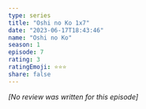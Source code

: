 ```yaml
---
type: series
title: "Oshi no Ko 1x7"
date: "2023-06-17T18:43:46"
name: "Oshi no Ko"
season: 1
episode: 7
rating: 3
ratingEmoji: ⭐️⭐️⭐️
share: false
---
```


_[No review was written for this episode]_
